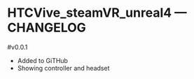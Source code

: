 HTCVive_steamVR_unreal4 — CHANGELOG
==================================================

#v0.0.1
- Added to GiTHub
- Showing controller and headset
